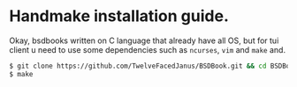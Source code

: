 # Handmake installation guide.

Okay, bsdbooks written on C language that already have all OS, but for tui client u need to use some dependencies such as `ncurses`, `vim` and `make` and.

```sh
$ git clone https://github.com/TwelveFacedJanus/BSDBook.git && cd BSDBook
$ make
```
